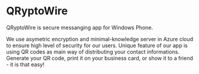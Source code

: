 # QRyptoWire

QRyptoWire is secure messanging app for Windows Phone.

We use asymetric encryption and minimal-knowledge server in Azure cloud to ensure high level of security for our users. Unique feature of our app is using QR codes as main way of distributing your contact informations. Generate your QR code, print it on your business card, or show it to a friend - it is that easy!
